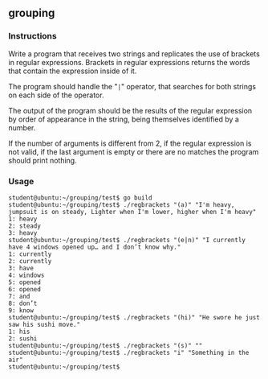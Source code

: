 ## grouping

### Instructions

Write a program that receives two strings and replicates the use of brackets in regular expressions. Brackets in regular expressions returns the words that contain the expression inside of it.

The program should handle the "`|`" operator, that searches for both strings on each side of the operator.

The output of the program should be the results of the regular expression by order of appearance in the string, being themselves identified by a number.

If the number of arguments is different from 2, if the regular expression is not valid, if the last argument is empty or there are no matches the program should print nothing.

### Usage

```console
student@ubuntu:~/grouping/test$ go build
student@ubuntu:~/grouping/test$ ./regbrackets "(a)" "I'm heavy, jumpsuit is on steady, Lighter when I'm lower, higher when I'm heavy"
1: heavy
2: steady
3: heavy
student@ubuntu:~/grouping/test$ ./regbrackets "(e|n)" "I currently have 4 windows opened up… and I don’t know why."
1: currently
2: currently
3: have
4: windows
5: opened
6: opened
7: and
8: don’t
9: know
student@ubuntu:~/grouping/test$ ./regbrackets "(hi)" "He swore he just saw his sushi move."
1: his
2: sushi
student@ubuntu:~/grouping/test$ ./regbrackets "(s)" ""
student@ubuntu:~/grouping/test$ ./regbrackets "i" "Something in the air"
student@ubuntu:~/grouping/test$
```

